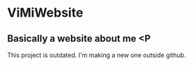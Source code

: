 # ViMiWebsite
## Basically a website about me &lt;P

This project is outdated. I'm making a new one outside github.
